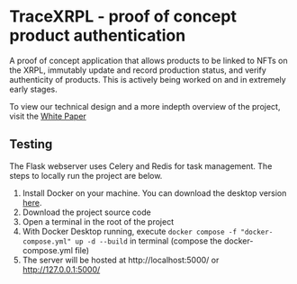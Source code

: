 # TraceXRPL - proof of concept product authentication 

A proof of concept application that allows products to be linked to NFTs on the XRPL, immutably update and record production status, and verify authenticity of products. This is actively being worked on and in extremely early stages.

To view our technical design and a more indepth overview of the project, visit the [White Paper](./docs/whitepaper.md)

## Testing

The Flask webserver uses Celery and Redis for task management. The steps to locally run the project are below.

1. Install Docker on your machine. You can download the desktop version [here](https://www.docker.com/products/docker-desktop).
2. Download the project source code
3. Open a terminal in the root of the project
4. With Docker Desktop running, execute `docker compose -f "docker-compose.yml" up -d --build` in terminal (compose the docker-compose.yml file)
5. The server will be hosted at http://localhost:5000/ or http://127.0.0.1:5000/
